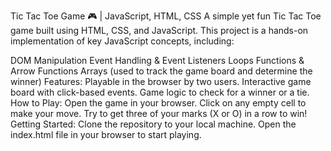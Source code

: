 Tic Tac Toe Game 🎮 | JavaScript, HTML, CSS
A simple yet fun Tic Tac Toe game built using HTML, CSS, and JavaScript. This project is a hands-on implementation of key JavaScript concepts, including:

DOM Manipulation
Event Handling & Event Listeners
Loops
Functions & Arrow Functions
Arrays (used to track the game board and determine the winner)
Features:
Playable in the browser by two users.
Interactive game board with click-based events.
Game logic to check for a winner or a tie.
How to Play:
Open the game in your browser.
Click on any empty cell to make your move.
Try to get three of your marks (X or O) in a row to win!
Getting Started:
Clone the repository to your local machine.
Open the index.html file in your browser to start playing.
